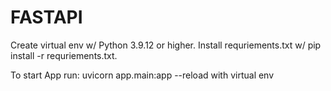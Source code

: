 # FASTAPI

Create virtual env w/ Python 3.9.12 or higher. Install requriements.txt w/ pip install -r requriements.txt.


 To start App run: uvicorn app.main:app --reload  with virtual env